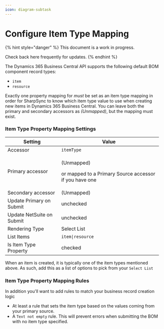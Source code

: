 ```yaml
---
icon: diagram-subtask
---
```


# Configure Item Type Mapping

{% hint style="danger" %}
This document is a work in progress.

Check back here  frequently for updates.
{% endhint %}

The Dynamics 365 Business Central API supports the following default BOM component record types:

* `item`
* `resource`

Exactly one property mapping for _must_ be set as an item type mapping in order for SharpSync to know which item type value to use when creating new items in Dynamics 365 Business Central. You can leave both the primary and secondary accessors as _(Unmapped)_, but the mapping must exist.

### Item Type Property Mapping Settings

| Setting                   | Value                                                                           |
| ------------------------- | ------------------------------------------------------------------------------- |
| Accessor                  | `itemType`                                                                      |
| Primary accessor          | <p>(Unmapped) </p><p>or mapped to a Primary Source accessor if you have one</p> |
| Secondary accessor        | (Unmapped)                                                                      |
| Update Primary on Submit  | unchecked                                                                       |
| Update NetSuite on Submit | unchecked                                                                       |
| Rendering Type            | Select List                                                                     |
| List Items                | `item\|resource`                                                                |
| Is Item Type Property     | checked                                                                         |

When an item is created, it is typically one of the item types mentioned above. As such, add this as a list of options to pick from your `Select List`&#x20;

### Item Type Property Mapping Rules

In addition you'll want to add rules to match your business record creation logic

* At least a rule that sets the item type based on the values coming from your primary source.
* A `Text not empty` rule. This will prevent errors when submitting the BOM with no item type specified.
